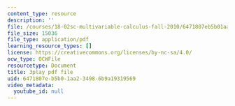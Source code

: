```yaml
---
content_type: resource
description: ''
file: /courses/18-02sc-multivariable-calculus-fall-2010/6471807eb5b01aa234986b9a19319569_4kPz8aqm5yE.pdf
file_size: 15036
file_type: application/pdf
learning_resource_types: []
license: https://creativecommons.org/licenses/by-nc-sa/4.0/
ocw_type: OCWFile
resourcetype: Document
title: 3play pdf file
uid: 6471807e-b5b0-1aa2-3498-6b9a19319569
video_metadata:
  youtube_id: null
---
```

